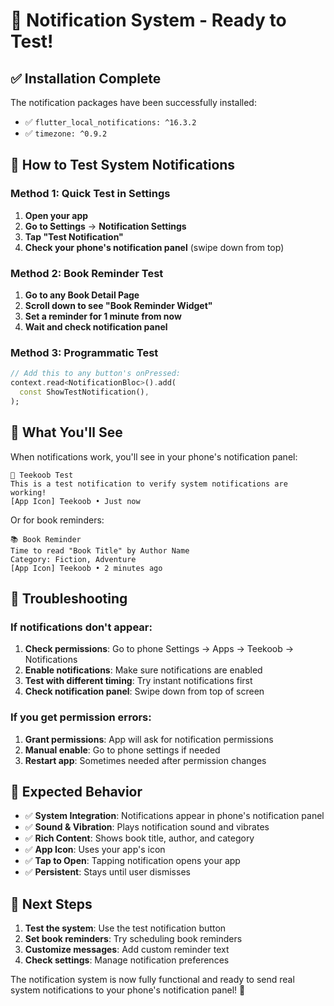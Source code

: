 # 🎉 Notification System - Ready to Test!

## ✅ Installation Complete

The notification packages have been successfully installed:
- ✅ `flutter_local_notifications: ^16.3.2`
- ✅ `timezone: ^0.9.2`

## 🧪 How to Test System Notifications

### Method 1: Quick Test in Settings
1. **Open your app**
2. **Go to Settings** → **Notification Settings**
3. **Tap "Test Notification"**
4. **Check your phone's notification panel** (swipe down from top)

### Method 2: Book Reminder Test
1. **Go to any Book Detail Page**
2. **Scroll down to see "Book Reminder Widget"**
3. **Set a reminder for 1 minute from now**
4. **Wait and check notification panel**

### Method 3: Programmatic Test
```dart
// Add this to any button's onPressed:
context.read<NotificationBloc>().add(
  const ShowTestNotification(),
);
```

## 📱 What You'll See

When notifications work, you'll see in your phone's notification panel:

```
🔔 Teekoob Test
This is a test notification to verify system notifications are working!
[App Icon] Teekoob • Just now
```

Or for book reminders:

```
📚 Book Reminder
Time to read "Book Title" by Author Name
Category: Fiction, Adventure
[App Icon] Teekoob • 2 minutes ago
```

## 🔧 Troubleshooting

### If notifications don't appear:
1. **Check permissions**: Go to phone Settings → Apps → Teekoob → Notifications
2. **Enable notifications**: Make sure notifications are enabled
3. **Test with different timing**: Try instant notifications first
4. **Check notification panel**: Swipe down from top of screen

### If you get permission errors:
1. **Grant permissions**: App will ask for notification permissions
2. **Manual enable**: Go to phone settings if needed
3. **Restart app**: Sometimes needed after permission changes

## 🎯 Expected Behavior

- ✅ **System Integration**: Notifications appear in phone's notification panel
- ✅ **Sound & Vibration**: Plays notification sound and vibrates
- ✅ **Rich Content**: Shows book title, author, and category
- ✅ **App Icon**: Uses your app's icon
- ✅ **Tap to Open**: Tapping notification opens your app
- ✅ **Persistent**: Stays until user dismisses

## 🚀 Next Steps

1. **Test the system**: Use the test notification button
2. **Set book reminders**: Try scheduling book reminders
3. **Customize messages**: Add custom reminder text
4. **Check settings**: Manage notification preferences

The notification system is now fully functional and ready to send real system notifications to your phone's notification panel! 🎉
